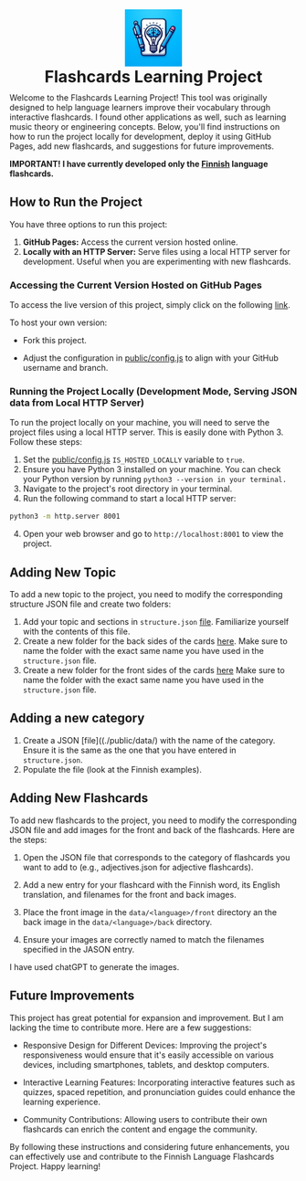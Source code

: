 <h1 align="center" style="line-height: 1; margin: 0; padding: 0;">
  <img src="./public/assets/logo/logo.jpeg" alt="Logo" width="100" height="100"><br>
  Flashcards Learning Project
</h1>

Welcome to the Flashcards Learning Project! This tool was originally designed to help language learners improve their vocabulary through interactive flashcards. I found other applications as well, such as learning music theory or engineering concepts. Below, you'll find instructions on how to run the project locally for development, deploy it using GitHub Pages, add new flashcards, and suggestions for future improvements.

**IMPORTANT! I have currently developed only the [Finnish](https://doruirimescu.github.io/language-flashcards/public/flashcard.html?type=all&topic=finnish) language flashcards.**

## How to Run the Project

You have three options to run this project:
1. **GitHub Pages:** Access the current version hosted online.
2. **Locally with an HTTP Server:** Serve files using a local HTTP server for development. Useful when you are experimenting with new flashcards.


### Accessing the Current Version Hosted on GitHub Pages
To access the live version of this project, simply click on the following [link](https://doruirimescu.github.io/language-flashcards/index.html).

To host your own version:
* Fork this project.

* Adjust the configuration in [public/config.js](public/config.js) to align with your GitHub username and branch.

### Running the Project Locally (Development Mode, Serving JSON data from Local HTTP Server)

To run the project locally on your machine, you will need to serve the project files using a local HTTP server. This is easily done with Python 3. Follow these steps:

1. Set the [public/config.js](public/config.js) `IS_HOSTED_LOCALLY` variable to `true`.
2. Ensure you have Python 3 installed on your machine. You can check your Python version by running `python3 --version in your terminal.`
3. Navigate to the project's root directory in your terminal.
4. Run the following command to start a local HTTP server:

```bash
python3 -m http.server 8001
```
4. Open your web browser and go to `http://localhost:8001` to view the project.


## Adding New Topic
To add a new topic to the project, you need to modify the corresponding structure JSON file and create two folders:
1. Add your topic and sections in `structure.json` [file](./public/data/structure.json). Familiarize yourself with the contents of this file.
2. Create a new folder for the back sides of the cards [here](./public/assets/back/). Make sure to name the folder with the exact same name you have used in the `structure.json` file.
3. Create a new folder for the front sides of the cards [here](./public/assets/front/) Make sure to name the folder with the exact same name you have used in the `structure.json` file.

## Adding a new category
1. Create a JSON [file]((./public/data/) with the name of the category. Ensure it is the same as the one that you have entered in `structure.json`.
2. Populate the file (look at the Finnish examples).

## Adding New Flashcards
To add new flashcards to the project, you need to modify the corresponding JSON file and add images for the front and back of the flashcards. Here are the steps:

1. Open the JSON file that corresponds to the category of flashcards you want to add to (e.g., adjectives.json for adjective flashcards).

2. Add a new entry for your flashcard with the Finnish word, its English translation, and filenames for the front and back images.

3. Place the front image in the `data/<language>/front` directory an the back image in the `data/<language>/back` directory.
4. Ensure your images are correctly named to match the filenames specified in the JASON entry.

I have used chatGPT to generate the images.


## Future Improvements
This project has great potential for expansion and improvement. But I am lacking the time to contribute more. Here are a few suggestions:

* Responsive Design for Different Devices: Improving the project's responsiveness would ensure that it's easily accessible on various devices, including smartphones, tablets, and desktop computers.

* Interactive Learning Features: Incorporating interactive features such as quizzes, spaced repetition, and pronunciation guides could enhance the learning experience.

* Community Contributions: Allowing users to contribute their own flashcards can enrich the content and engage the community.

By following these instructions and considering future enhancements, you can effectively use and contribute to the Finnish Language Flashcards Project. Happy learning!
